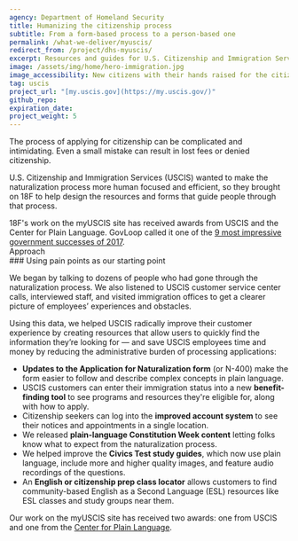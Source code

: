 ```yaml
---
agency: Department of Homeland Security
title: Humanizing the citizenship process
subtitle: From a form-based process to a person-based one
permalink: /what-we-deliver/myuscis/
redirect_from: /project/dhs-myuscis/
excerpt: Resources and guides for U.S. Citizenship and Immigration Services to make the process of applying for citizenship a little friendlier.
image: /assets/img/home/hero-immigration.jpg
image_accessibility: New citizens with their hands raised for the citizenship oath at a naturalization ceremony
tag: uscis
project_url: "[my.uscis.gov](https://my.uscis.gov/)"
github_repo:
expiration_date:
project_weight: 5
---
```


The process of applying for citizenship can be complicated and intimidating. Even a small mistake can result in lost fees or denied citizenship.

U.S. Citizenship and Immigration Services (USCIS) wanted to make the naturalization process more human focused and efficient, so they brought on 18F to help design the resources and forms that guide people through that process.

<div class="funfact-blockquote">
	18F's work on the myUSCIS site has received awards from USCIS and the Center for Plain Language. GovLoop called it one of the <a href="https://www.govloop.com/community/blog/9-impressive-government-successes-2017/">9 most impressive government successes of 2017</a>.
</div>

<div class="case-study-preheader">Approach</div>
### Using pain points as our starting point

We began by talking to dozens of people who had gone through the naturalization process. We also listened to USCIS customer service center calls, interviewed staff, and visited immigration offices to get a clearer picture of employees’ experiences and obstacles.

Using this data, we helped USCIS radically improve their customer experience by creating resources that allow users to quickly find the information they’re looking for — and save USCIS employees time and money by reducing the administrative burden of processing applications:

- **Updates to the Application for Naturalization form** (or N-400) make the form easier to follow and describe complex concepts in plain language.
- USCIS customers can enter their immigration status into a new **benefit-finding tool** to see programs and resources they're eligible for, along with how to apply.
- Citizenship seekers can log into the **improved account system** to see their notices and appointments in a single location.
- We released **plain-language Constitution Week content** letting folks know what to expect from the naturalization process.
- We helped improve the **Civics Test study guides**, which now use plain language, include more and higher quality images, and feature audio recordings of the questions.
- An **English or citizenship prep class locator** allows customers to find community-based English as a Second Language (ESL) resources like ESL classes and study groups near them.

Our work on the myUSCIS site has received two awards: one from USCIS and one from the [Center for Plain Language](http://centerforplainlanguage.org/clearmark/2016-clearmark-winners/).
